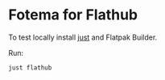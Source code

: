 # Fotema for Flathub

To test locally install [just](https://github.com/casey/just) and Flatpak Builder.

Run:

```shell
just flathub
```
